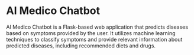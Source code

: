 # AI Medico Chatbot

AI Medico Chatbot is a Flask-based web application that predicts diseases based on symptoms provided by the user. It utilizes machine learning techniques to classify symptoms and provide relevant information about predicted diseases, including recommended diets and drugs.

